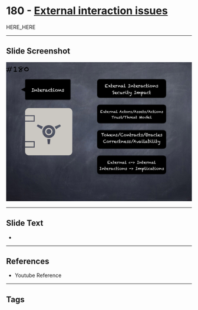 # 180 - [External interaction issues](External%20interaction%20issues.md)

HERE_HERE

___
## Slide Screenshot
![0180.png](../images/pitfalls_and_best_practices201/180.png)
___
## Slide Text
- 
___
## References
- Youtube Reference
___
## Tags